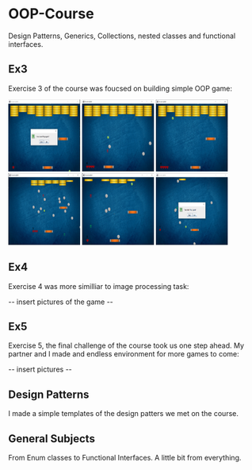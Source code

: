 # OOP-Course
Design Patterns, Generics, Collections, nested classes and functional interfaces.

## Ex3 
Exercise 3 of the course was foucsed on building simple OOP game:

 <img
  src="BrickerGame - ex3/images/Screenshot_1.png"
  alt="Alt text"
  title="Optional title"
  style="display: inline-block; margin: 0 auto;" width="145" height="145">
  <img
  src="BrickerGame - ex3/images/Screenshot_2.png"
  alt="Alt text"
  title="Optional title"
  style="display: inline-block; margin: 0 auto;" width="145" height="145">
  <img
  src="BrickerGame - ex3/images/Screenshot_3.png"
  alt="Alt text"
  title="Optional title"
  style="display: inline-block; margin: 0 auto;" width="145" height="145">
  <img
  src="BrickerGame - ex3/images/Screenshot_4.png"
  alt="Alt text"
  title="Optional title"
  style="display: inline-block; margin: 0 auto;" width="145" height="145">
  <img
  src="BrickerGame - ex3/images/Screenshot_5.png"
  alt="Alt text"
  title="Optional title"
  style="display: inline-block; margin: 0 auto;" width="145" height="145">
  <img
  src="BrickerGame - ex3/images/Screenshot_6.png"
  alt="Alt text"
  title="Optional title"
  style="display: inline-block; margin: 0 auto;" width="145" height="145">


## Ex4 
Exercise 4 was more similliar to image processing task:

-- insert pictures of the game -- 

## Ex5
Exercise 5, the final challenge of the course took us one step ahead.
My partner and I made and endless environment for more games to come:

-- insert pictures -- 

## Design Patterns
I made a simple templates of the design patters we met on the course.

## General Subjects
From Enum classes to Functional Interfaces. A little bit from everything.
